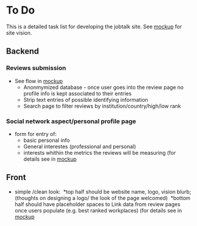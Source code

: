 # To Do

This is a detailed task list for developing the jobtalk site. See [mockup](https://github.com/voxverus/JobTalk/blob/master/jobTalk%20mockup.pdf) for site vision.

## Backend
### Reviews submission
* See flow in [mockup](https://github.com/voxverus/JobTalk/blob/master/jobTalk%20mockup.pdf)
  * Anonmymized database - once user goes into the review page no profile info is kept associated to their entries
  * Strip text entries of possible identifying information
  * Search page to filter reviews by institution/country/high/low rank

### Social network aspect/personal profile page
* form for entry of:
  * basic personal info 
  * General interestes (professional and personal)
  * interests whithin the metrics the reviews will be measuring 
  (for details see in [mockup](https://github.com/voxverus/JobTalk/blob/master/jobTalk%20mockup.pdf) 

## Front
* simple /clean look: 
  *top  half should be website name, logo, vision blurb; (thoughts on designing a logo/ the look of the page welcomed)
  *bottom half should have placeholder spaces to Link data from review pages once users populate (e.g. best ranked workplaces)
(for details see in [mockup](https://github.com/voxverus/JobTalk/blob/master/jobTalk%20mockup.pdf) 
